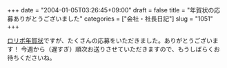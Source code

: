 +++
date = "2004-01-05T03:26:45+09:00"
draft = false
title = "年賀状の応募ありがとうございました"
categories = ["会社・社長日記"]
slug = "1051"
+++

<a href="http://ieiri.jp/archives/000037.html">ロリポ年賀状</a>ですが、たくさんの応募をいただきました。ありがとうございます！
今週から（遅すぎ）順次お送りさせていただきますので、もうしばらくお待ちくださいね。
